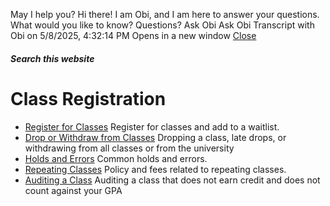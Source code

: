 May I help you?
Hi there! I am Obi, and I am here to answer your questions. What would you like to know?
Questions? Ask Obi
Ask Obi
Transcript with Obi on 5/8/2025, 4:32:14 PM
Opens in a new window
[ Close ](https://onestop.fiu.edu/registration/class-registration/index.html)
##### Search this website
# Class Registration
  * [Register for Classes](https://onestop.fiu.edu/registration/class-registration/register-for-classes/index.html)
Register for classes and add to a waitlist.
  * [Drop or Withdraw from Classes](https://onestop.fiu.edu/registration/class-registration/drop-or-withdraw-from-classes/index.html)
Dropping a class, late drops, or withdrawing from all classes or from the university
  * [Holds and Errors](https://onestop.fiu.edu/registration/class-registration/holds-and-errors/index.html)
Common holds and errors.
  * [Repeating Classes](https://onestop.fiu.edu/registration/class-registration/repeating-classes/index.html)
Policy and fees related to repeating classes.
  * [Auditing a Class](https://onestop.fiu.edu/registration/class-registration/auditing-a-class/index.html)
Auditing a class that does not earn credit and does not count against your GPA


